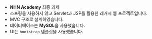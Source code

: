 - **NHN Academy** 최종 과제
- 스프링을 사용하지 않고 Servlet과 JSP를 활용한 레거시 웹 프로젝트입니다.
- MVC 구조로 설계하였습니다.
- 데이터베이스는 **MySQL**을 사용했습니다.
- UI는 `bootstrap` 템플릿을 사용했습니다.